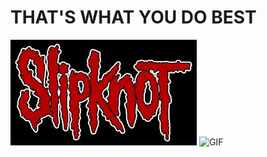 # THAT'S WHAT YOU DO BEST
![Image](images.jpg)
![GIF](tumblr_95546a947db08d7133fffce3edcea1c4_0bee3196_1280.gif)
